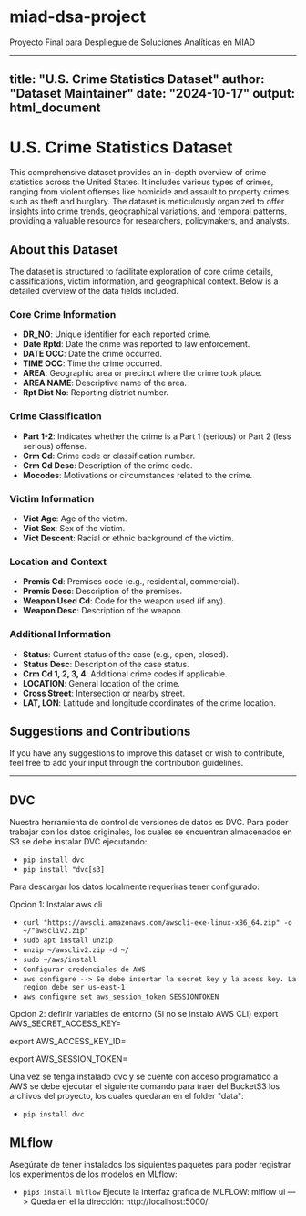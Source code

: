 # miad-dsa-project
Proyecto Final para Despliegue de Soluciones Analíticas en MIAD

---
title: "U.S. Crime Statistics Dataset"
author: "Dataset Maintainer"
date: "2024-10-17"
output: html_document
---

# U.S. Crime Statistics Dataset

This comprehensive dataset provides an in-depth overview of crime statistics across the United States. It includes various types of crimes, ranging from violent offenses like homicide and assault to property crimes such as theft and burglary. The dataset is meticulously organized to offer insights into crime trends, geographical variations, and temporal patterns, providing a valuable resource for researchers, policymakers, and analysts.

## About this Dataset

The dataset is structured to facilitate exploration of core crime details, classifications, victim information, and geographical context. Below is a detailed overview of the data fields included.

### Core Crime Information

- **DR_NO**: Unique identifier for each reported crime.
- **Date Rptd**: Date the crime was reported to law enforcement.
- **DATE OCC**: Date the crime occurred.
- **TIME OCC**: Time the crime occurred.
- **AREA**: Geographic area or precinct where the crime took place.
- **AREA NAME**: Descriptive name of the area.
- **Rpt Dist No**: Reporting district number.

### Crime Classification

- **Part 1-2**: Indicates whether the crime is a Part 1 (serious) or Part 2 (less serious) offense.
- **Crm Cd**: Crime code or classification number.
- **Crm Cd Desc**: Description of the crime code.
- **Mocodes**: Motivations or circumstances related to the crime.

### Victim Information

- **Vict Age**: Age of the victim.
- **Vict Sex**: Sex of the victim.
- **Vict Descent**: Racial or ethnic background of the victim.

### Location and Context

- **Premis Cd**: Premises code (e.g., residential, commercial).
- **Premis Desc**: Description of the premises.
- **Weapon Used Cd**: Code for the weapon used (if any).
- **Weapon Desc**: Description of the weapon.

### Additional Information

- **Status**: Current status of the case (e.g., open, closed).
- **Status Desc**: Description of the case status.
- **Crm Cd 1, 2, 3, 4**: Additional crime codes if applicable.
- **LOCATION**: General location of the crime.
- **Cross Street**: Intersection or nearby street.
- **LAT, LON**: Latitude and longitude coordinates of the crime location.

## Suggestions and Contributions

If you have any suggestions to improve this dataset or wish to contribute, feel free to add your input through the contribution guidelines.

---


## DVC

Nuestra herramienta de control de versiones de datos es DVC. Para poder trabajar con los datos originales, los cuales se encuentran almacenados en S3 se debe instalar DVC ejecutando:

- `pip install dvc`
- `pip install "dvc[s3]`

Para descargar los datos localmente requeriras tener configurado:

Opcion 1: Instalar aws cli
- `curl "https://awscli.amazonaws.com/awscli-exe-linux-x86_64.zip" -o ~/"awscliv2.zip" `
- `sudo apt install unzip`
- `unzip ~/awscliv2.zip -d ~/`
- `sudo ~/aws/install`
- `Configurar credenciales de AWS`
- `aws configure --> Se debe insertar la secret key y la acess key. La region debe ser us-east-1`
- `aws configure set aws_session_token SESSIONTOKEN`

Opcion 2: definir variables de entorno (Si no se instalo AWS CLI)
export AWS_SECRET_ACCESS_KEY=

export  AWS_ACCESS_KEY_ID=

export  AWS_SESSION_TOKEN=

Una vez se tenga instalado dvc y se cuente con acceso programatico a AWS se debe ejecutar el siguiente comando para traer del BucketS3 los archivos del proyecto, los cuales quedaran en el folder "data":
- `pip install dvc`

## MLflow

Asegúrate de tener instalados los siguientes paquetes para poder registrar los experimentos de los modelos en MLflow:

- `pip3 install mlflow`
Ejecute la interfaz grafica de MLFLOW: mlflow ui —> Queda en el la dirección: http://localhost:5000/